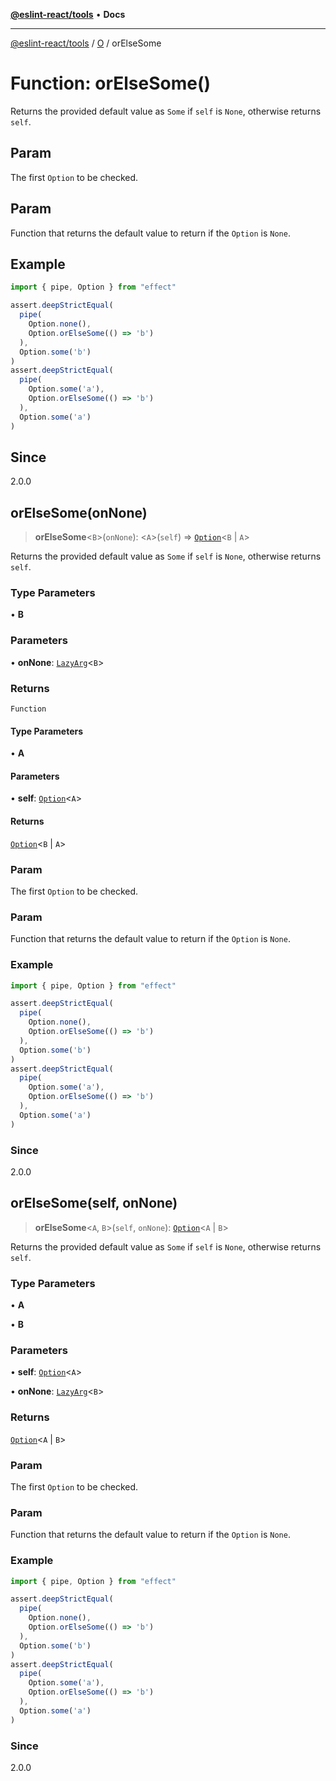 [**@eslint-react/tools**](../../../README.md) • **Docs**

***

[@eslint-react/tools](../../../README.md) / [O](../README.md) / orElseSome

# Function: orElseSome()

Returns the provided default value as `Some` if `self` is `None`, otherwise returns `self`.

## Param

The first `Option` to be checked.

## Param

Function that returns the default value to return if the `Option` is `None`.

## Example

```ts
import { pipe, Option } from "effect"

assert.deepStrictEqual(
  pipe(
    Option.none(),
    Option.orElseSome(() => 'b')
  ),
  Option.some('b')
)
assert.deepStrictEqual(
  pipe(
    Option.some('a'),
    Option.orElseSome(() => 'b')
  ),
  Option.some('a')
)
```

## Since

2.0.0

## orElseSome(onNone)

> **orElseSome**\<`B`\>(`onNone`): \<`A`\>(`self`) => [`Option`](../type-aliases/Option.md)\<`B` \| `A`\>

Returns the provided default value as `Some` if `self` is `None`, otherwise returns `self`.

### Type Parameters

• **B**

### Parameters

• **onNone**: [`LazyArg`](../../F/interfaces/LazyArg.md)\<`B`\>

### Returns

`Function`

#### Type Parameters

• **A**

#### Parameters

• **self**: [`Option`](../type-aliases/Option.md)\<`A`\>

#### Returns

[`Option`](../type-aliases/Option.md)\<`B` \| `A`\>

### Param

The first `Option` to be checked.

### Param

Function that returns the default value to return if the `Option` is `None`.

### Example

```ts
import { pipe, Option } from "effect"

assert.deepStrictEqual(
  pipe(
    Option.none(),
    Option.orElseSome(() => 'b')
  ),
  Option.some('b')
)
assert.deepStrictEqual(
  pipe(
    Option.some('a'),
    Option.orElseSome(() => 'b')
  ),
  Option.some('a')
)
```

### Since

2.0.0

## orElseSome(self, onNone)

> **orElseSome**\<`A`, `B`\>(`self`, `onNone`): [`Option`](../type-aliases/Option.md)\<`A` \| `B`\>

Returns the provided default value as `Some` if `self` is `None`, otherwise returns `self`.

### Type Parameters

• **A**

• **B**

### Parameters

• **self**: [`Option`](../type-aliases/Option.md)\<`A`\>

• **onNone**: [`LazyArg`](../../F/interfaces/LazyArg.md)\<`B`\>

### Returns

[`Option`](../type-aliases/Option.md)\<`A` \| `B`\>

### Param

The first `Option` to be checked.

### Param

Function that returns the default value to return if the `Option` is `None`.

### Example

```ts
import { pipe, Option } from "effect"

assert.deepStrictEqual(
  pipe(
    Option.none(),
    Option.orElseSome(() => 'b')
  ),
  Option.some('b')
)
assert.deepStrictEqual(
  pipe(
    Option.some('a'),
    Option.orElseSome(() => 'b')
  ),
  Option.some('a')
)
```

### Since

2.0.0
